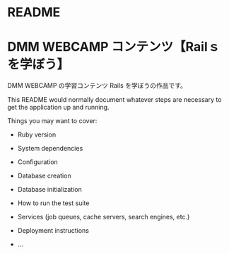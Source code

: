 # README

# DMM WEBCAMP コンテンツ【Railｓ を学ぼう】

DMM WEBCAMP の学習コンテンツ Rails を学ぼうの作品です。  

This README would normally document whatever steps are necessary to get the
application up and running.

Things you may want to cover:

* Ruby version

* System dependencies

* Configuration

* Database creation

* Database initialization

* How to run the test suite

* Services (job queues, cache servers, search engines, etc.)

* Deployment instructions

* ...
